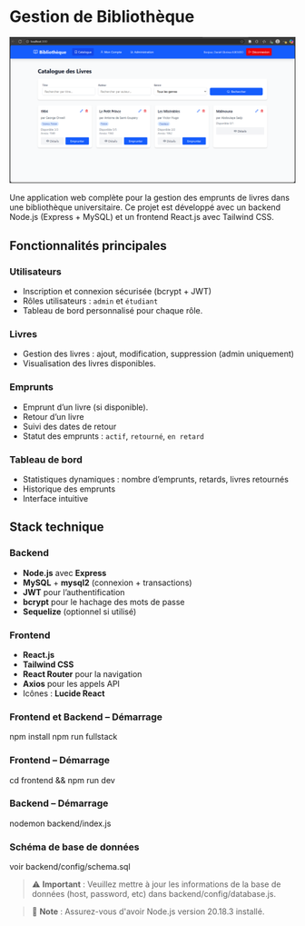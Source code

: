 # Gestion de Bibliothèque

![Page d'acceuil](image/landingPage.png)

Une application web complète pour la gestion des emprunts de livres dans une bibliothèque universitaire. Ce projet est développé avec un backend Node.js (Express + MySQL) et un frontend React.js avec Tailwind CSS.

## Fonctionnalités principales

### Utilisateurs

- Inscription et connexion sécurisée (bcrypt + JWT)
- Rôles utilisateurs : `admin` et `étudiant`
- Tableau de bord personnalisé pour chaque rôle.

### Livres

- Gestion des livres : ajout, modification, suppression (admin uniquement)
- Visualisation des livres disponibles.

### Emprunts

- Emprunt d’un livre (si disponible).
- Retour d’un livre
- Suivi des dates de retour
- Statut des emprunts : `actif`, `retourné`, `en retard`

### Tableau de bord

- Statistiques dynamiques : nombre d’emprunts, retards, livres retournés
- Historique des emprunts
- Interface intuitive

## Stack technique

### Backend

- **Node.js** avec **Express**
- **MySQL** + **mysql2** (connexion + transactions)
- **JWT** pour l’authentification
- **bcrypt** pour le hachage des mots de passe
- **Sequelize** (optionnel si utilisé)

### Frontend

- **React.js**
- **Tailwind CSS**
- **React Router** pour la navigation
- **Axios** pour les appels API
- Icônes : **Lucide React**

### Frontend et Backend – Démarrage

npm install
npm run fullstack

### Frontend – Démarrage

cd frontend && npm run dev

### Backend – Démarrage

nodemon backend/index.js

### Schéma de base de données

voir backend/config/schema.sql

> ⚠️ **Important** : Veuillez mettre à jour les informations de la base de données (host, password, etc) dans backend/config/database.js.

> 📝 **Note** : Assurez-vous d'avoir Node.js version 20.18.3 installé.

